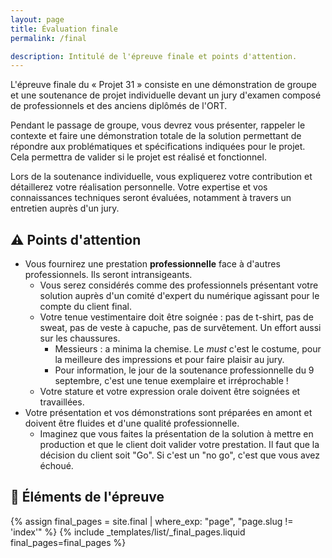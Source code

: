 ```yaml
---
layout: page
title: Évaluation finale
permalink: /final

description: Intitulé de l'épreuve finale et points d'attention.
---
```


L'épreuve finale du « Projet 31 » consiste en une démonstration de groupe et une soutenance de projet individuelle
devant un jury d'examen composé de professionnels et des anciens diplômés de l'ORT.

Pendant le passage de groupe, vous devrez vous présenter, rappeler le contexte et faire une démonstration totale de la
solution permettant de répondre aux problématiques et spécifications indiquées pour le projet. Cela permettra de
valider si le projet est réalisé et fonctionnel.

Lors de la soutenance individuelle, vous expliquerez votre contribution et détaillerez votre réalisation personnelle.
Votre expertise et vos connaissances techniques seront évaluées, notamment à travers un entretien auprès d'un jury.

## ⚠️ Points d'attention

* Vous fournirez une prestation **professionnelle** face à d'autres professionnels. Ils seront intransigeants.
  - Vous serez considérés comme des professionnels présentant votre solution auprès d'un comité d'expert du numérique
    agissant pour le compte du client final.
  - Votre tenue vestimentaire doit être soignée : pas de t-shirt, pas de sweat, pas de veste à capuche, pas de
    survêtement. Un effort aussi sur les chaussures.
    - Messieurs : a minima la chemise. Le _must_ c'est le costume, pour la meilleure des impressions et pour faire
      plaisir au jury.
    - Pour information, le jour de la soutenance professionnelle du 9 septembre, c'est une tenue exemplaire et
      irréprochable !
  - Votre stature et votre expression orale doivent être soignées et travaillées.
* Votre présentation et vos démonstrations sont préparées en amont et doivent être fluides et d'une qualité
  professionnelle.
  - Imaginez que vous faites la présentation de la solution à mettre en production et que le client doit valider votre
    prestation. Il faut que la décision du client soit "Go". Si c'est un "no go", c'est que vous avez échoué.

## 📑 Éléments de l'épreuve

<div class="final-content-list simple-list">
    {% assign final_pages = site.final | where_exp: "page", "page.slug != 'index'" %}
    {% include _templates/list/_final_pages.liquid final_pages=final_pages %}
</div>
